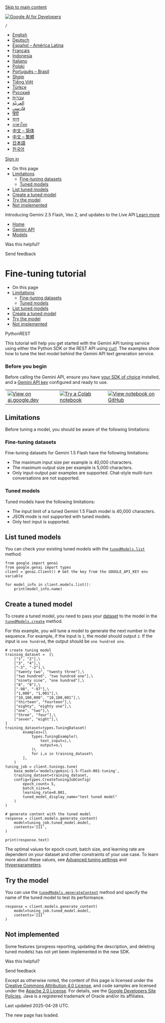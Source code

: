 [Skip to main content](https://ai.google.dev/gemini-api/docs/model-tuning/tutorial?lang=python#main-content)

[![Google AI for Developers](https://www.gstatic.com/devrel-devsite/prod/v8d1d0686aef3ca9671e026a6ce14af5c61b805aabef7c385b0e34494acbfc654/googledevai/images/lockup-new.svg)](https://ai.google.dev/)

`/`

- [English](https://ai.google.dev/gemini-api/docs/model-tuning/tutorial?lang=python)
- [Deutsch](https://ai.google.dev/gemini-api/docs/model-tuning/tutorial?lang=python&hl=de)
- [Español – América Latina](https://ai.google.dev/gemini-api/docs/model-tuning/tutorial?lang=python&hl=es-419)
- [Français](https://ai.google.dev/gemini-api/docs/model-tuning/tutorial?lang=python&hl=fr)
- [Indonesia](https://ai.google.dev/gemini-api/docs/model-tuning/tutorial?lang=python&hl=id)
- [Italiano](https://ai.google.dev/gemini-api/docs/model-tuning/tutorial?lang=python&hl=it)
- [Polski](https://ai.google.dev/gemini-api/docs/model-tuning/tutorial?lang=python&hl=pl)
- [Português – Brasil](https://ai.google.dev/gemini-api/docs/model-tuning/tutorial?lang=python&hl=pt-br)
- [Shqip](https://ai.google.dev/gemini-api/docs/model-tuning/tutorial?lang=python&hl=sq)
- [Tiếng Việt](https://ai.google.dev/gemini-api/docs/model-tuning/tutorial?lang=python&hl=vi)
- [Türkçe](https://ai.google.dev/gemini-api/docs/model-tuning/tutorial?lang=python&hl=tr)
- [Русский](https://ai.google.dev/gemini-api/docs/model-tuning/tutorial?lang=python&hl=ru)
- [עברית](https://ai.google.dev/gemini-api/docs/model-tuning/tutorial?lang=python&hl=he)
- [العربيّة](https://ai.google.dev/gemini-api/docs/model-tuning/tutorial?lang=python&hl=ar)
- [فارسی](https://ai.google.dev/gemini-api/docs/model-tuning/tutorial?lang=python&hl=fa)
- [हिंदी](https://ai.google.dev/gemini-api/docs/model-tuning/tutorial?lang=python&hl=hi)
- [বাংলা](https://ai.google.dev/gemini-api/docs/model-tuning/tutorial?lang=python&hl=bn)
- [ภาษาไทย](https://ai.google.dev/gemini-api/docs/model-tuning/tutorial?lang=python&hl=th)
- [中文 – 简体](https://ai.google.dev/gemini-api/docs/model-tuning/tutorial?lang=python&hl=zh-cn)
- [中文 – 繁體](https://ai.google.dev/gemini-api/docs/model-tuning/tutorial?lang=python&hl=zh-tw)
- [日本語](https://ai.google.dev/gemini-api/docs/model-tuning/tutorial?lang=python&hl=ja)
- [한국어](https://ai.google.dev/gemini-api/docs/model-tuning/tutorial?lang=python&hl=ko)

[Sign in](https://ai.google.dev/_d/signin?continue=https%3A%2F%2Fai.google.dev%2Fgemini-api%2Fdocs%2Fmodel-tuning%2Ftutorial%3Flang%3Dpython&prompt=select_account)

- On this page
- [Limitations](https://ai.google.dev/gemini-api/docs/model-tuning/tutorial?lang=python#limitations)
  - [Fine-tuning datasets](https://ai.google.dev/gemini-api/docs/model-tuning/tutorial?lang=python#fine-tuning-datasets)
  - [Tuned models](https://ai.google.dev/gemini-api/docs/model-tuning/tutorial?lang=python#tuned-models)
- [List tuned models](https://ai.google.dev/gemini-api/docs/model-tuning/tutorial?lang=python#list-tuned-models)
- [Create a tuned model](https://ai.google.dev/gemini-api/docs/model-tuning/tutorial?lang=python#create-tuned-model)
- [Try the model](https://ai.google.dev/gemini-api/docs/model-tuning/tutorial?lang=python#try-model)
- [Not implemented](https://ai.google.dev/gemini-api/docs/model-tuning/tutorial?lang=python#not-implemented)

Introducing Gemini 2.5 Flash, Veo 2, and updates to the Live API [Learn more](https://developers.googleblog.com/en/gemini-2-5-flash-pro-live-api-veo-2-gemini-api/)

- [Home](https://ai.google.dev/)
- [Gemini API](https://ai.google.dev/gemini-api)
- [Models](https://ai.google.dev/gemini-api/docs)

Was this helpful?



 Send feedback



# Fine-tuning tutorial

- On this page
- [Limitations](https://ai.google.dev/gemini-api/docs/model-tuning/tutorial?lang=python#limitations)
  - [Fine-tuning datasets](https://ai.google.dev/gemini-api/docs/model-tuning/tutorial?lang=python#fine-tuning-datasets)
  - [Tuned models](https://ai.google.dev/gemini-api/docs/model-tuning/tutorial?lang=python#tuned-models)
- [List tuned models](https://ai.google.dev/gemini-api/docs/model-tuning/tutorial?lang=python#list-tuned-models)
- [Create a tuned model](https://ai.google.dev/gemini-api/docs/model-tuning/tutorial?lang=python#create-tuned-model)
- [Try the model](https://ai.google.dev/gemini-api/docs/model-tuning/tutorial?lang=python#try-model)
- [Not implemented](https://ai.google.dev/gemini-api/docs/model-tuning/tutorial?lang=python#not-implemented)

PythonREST

This tutorial will help you get started with the Gemini API tuning service
using either the Python SDK or the REST API using
[curl](https://curl.se/). The examples show how to tune the text model behind
the Gemini API text generation service.

### Before you begin

Before calling the Gemini API, ensure you have [your SDK of choice](https://ai.google.dev/gemini-api/docs/downloads)
installed, and a [Gemini API key](https://ai.google.dev/gemini-api/docs/api-key) configured and ready to use.

|     |     |     |
| --- | --- | --- |
| [![](https://ai.google.dev/static/site-assets/images/docs/notebook-site-button.png)View on ai.google.dev](https://ai.google.dev/gemini-api/docs/model-tuning/python) | [![](https://www.tensorflow.org/images/colab_logo_32px.png)Try a Colab notebook](https://colab.research.google.com/github/google/generative-ai-docs/blob/main/site/en/gemini-api/docs/model-tuning/python.ipynb) | [![](https://www.tensorflow.org/images/GitHub-Mark-32px.png)View notebook on GitHub](https://github.com/google/generative-ai-docs/blob/main/site/en/gemini-api/docs/model-tuning/python.ipynb) |

## Limitations

Before tuning a model, you should be aware of the following limitations:

### Fine-tuning datasets

Fine-tuning datasets for Gemini 1.5 Flash have the following limitations:

- The maximum input size per example is 40,000 characters.
- The maximum output size per example is 5,000 characters.
- Only input-output pair examples are supported. Chat-style multi-turn
conversations are not supported.

### Tuned models

Tuned models have the following limitations:

- The input limit of a tuned Gemini 1.5 Flash model is 40,000 characters.
- JSON mode is not supported with tuned models.
- Only text input is supported.

## List tuned models

You can check your existing tuned models with the
[`tunedModels.list`](https://ai.google.dev/api/tuning#method:-tunedmodels.list) method.

```
from google import genai
from google.genai import types
client = genai.Client() # Get the key from the GOOGLE_API_KEY env variable

for model_info in client.models.list():
    print(model_info.name)

```

## Create a tuned model

To create a tuned model, you need to pass your [dataset](https://ai.google.dev/api/tuning#Dataset) to
the model in the [`tunedModels.create`](https://ai.google.dev/api/tuning#method:-tunedmodels.create)
method.

For this example, you will tune a model to generate the next number in the
sequence. For example, if the input is `1`, the model should output `2`. If the
input is `one hundred`, the output should be `one hundred one`.

```
# create tuning model
training_dataset =  [\
    ["1", "2"],\
    ["3", "4"],\
    ["-3", "-2"],\
    ["twenty two", "twenty three"],\
    ["two hundred", "two hundred one"],\
    ["ninety nine", "one hundred"],\
    ["8", "9"],\
    ["-98", "-97"],\
    ["1,000", "1,001"],\
    ["10,100,000", "10,100,001"],\
    ["thirteen", "fourteen"],\
    ["eighty", "eighty one"],\
    ["one", "two"],\
    ["three", "four"],\
    ["seven", "eight"],\
]
training_dataset=types.TuningDataset(
        examples=[\
            types.TuningExample(\
                text_input=i,\
                output=o,\
            )\
            for i,o in training_dataset\
        ],
    )
tuning_job = client.tunings.tune(
    base_model='models/gemini-1.5-flash-001-tuning',
    training_dataset=training_dataset,
    config=types.CreateTuningJobConfig(
        epoch_count= 5,
        batch_size=4,
        learning_rate=0.001,
        tuned_model_display_name="test tuned model"
    )
)

# generate content with the tuned model
response = client.models.generate_content(
    model=tuning_job.tuned_model.model,
    contents='III',
)

print(response.text)

```

The optimal values for epoch count, batch size, and learning rate are dependent
on your dataset and other constraints of your use case. To learn more about
these values, see
[Advanced tuning settings](https://ai.google.dev/gemini-api/docs/model-tuning#advanced-settings) and
[Hyperparameters](https://ai.google.dev/api/tuning#Hyperparameters).

## Try the model

You can use the
[`tunedModels.generateContent`](https://ai.google.dev/api/tuning#method:-tunedmodels.generatecontent)
method and specify the name of the tuned model to test its performance.

```
response = client.models.generate_content(
    model=tuning_job.tuned_model.model,
    contents='III'
)

```

## Not implemented

Some features (progress reporting, updating the description, and
deleting tuned models) has not yet been implemented in the new SDK.

Was this helpful?



 Send feedback



Except as otherwise noted, the content of this page is licensed under the [Creative Commons Attribution 4.0 License](https://creativecommons.org/licenses/by/4.0/), and code samples are licensed under the [Apache 2.0 License](https://www.apache.org/licenses/LICENSE-2.0). For details, see the [Google Developers Site Policies](https://developers.google.com/site-policies). Java is a registered trademark of Oracle and/or its affiliates.

Last updated 2025-04-28 UTC.

The new page has loaded.